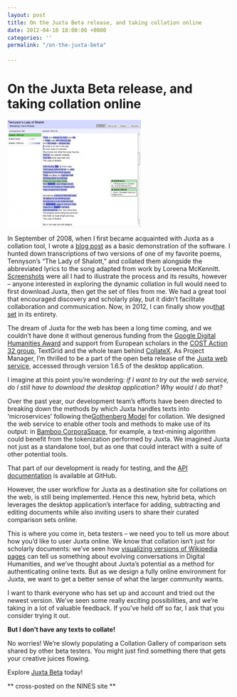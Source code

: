 ```yaml
---
layout: post
title: On the Juxta Beta release, and taking collation online
date: 2012-04-10 18:00:00 +0000
categories: ''
permalink: "/on-the-juxta-beta"

---
```

# On the Juxta Beta release, and taking collation online

![](/wp-content/uploads/2012/04/tennyson.heatmap-300x240.jpg "Heat Map, Lady of Shalott")

In September of 2008, when I first became acquainted with Juxta as a collation tool, I wrote a [blog post](http://dev-juxtasoftware.pantheonsite.io/searching-tennyson/) as a basic demonstration of the software. I hunted down transcriptions of two versions of one of my favorite poems, Tennyson’s “The Lady of Shalott,” and collated them alongside the abbreviated lyrics to the song adapted from work by Loreena McKennitt. [Screenshots](/wp-content/uploads/2008/09/tennsysoncomp.jpg) were all I had to illustrate the process and its results, however – anyone interested in exploring the dynamic collation in full would need to first download Juxta, then get the set of files from me. We had a great tool that encouraged discovery and scholarly play, but it didn’t facilitate collaboration and communication. Now, in 2012, I can finally show you[that set](http://juxta.performantsoftware.com/shares/e0547f83dc8c48ff971ecd706970c02e/view?mode=heatmap) in its entirety.

The dream of Juxta for the web has been a long time coming, and we couldn’t have done it without generous funding from the [Google Digital Humanities Award](http://dev-juxtasoftware.pantheonsite.io/juxta-receives-google-digital-humanities-award/) and support from European scholars in the [COST Action 32 group](http://www.cost-a32.eu/), TextGrid and the whole team behind [CollateX](http://collatex.sourceforge.net/). As Project Manager, I’m thrilled to be a part of the open beta release of the [Juxta web service](http://juxta.performantsoftware.com/), accessed through version 1.6.5 of the desktop application.

I imagine at this point you’re wondering: _if I want to try out the web service, do I still have to download the desktop application? Why would I do that?_

Over the past year, our development team’s efforts have been directed to breaking down the methods by which Juxta handles texts into ‘microservices’ following the[Gothenberg Model](http://www.interedition.eu/wiki/index.php/About_microservices#Gothenburg_Model_and_Implementation) for collation. We designed the web service to enable other tools and methods to make use of its output: in [Bamboo CorporaSpace](https://wiki.projectbamboo.org/display/BTECH/Corpora+Space), for example, a text-mining algorithm could benefit from the tokenization performed by Juxta. We imagined Juxta not just as a standalone tool, but as one that could interact with a suite of other potential tools.

That part of our development is ready for testing, and the [API documentation](https://github.com/performant-software/juxta-desktop/wiki/JuxtaWebServiceApi) is available at GitHub.

However, the user workflow for Juxta as a destination site for collations on the web, is still being implemented. Hence this new, hybrid beta, which leverages the desktop application’s interface for adding, subtracting and editing documents while also inviting users to share their curated comparison sets online.

This is where you come in, beta testers – we need you to tell us more about how you’d like to user Juxta online. We know that collation isn’t just for scholarly documents: we’ve seen how [visualizing versions of Wikipedia pages](http://juxta.performantsoftware.com/shares/ba4a680b3ad341fe8f7561d6d38b1581/view?mode=heatmap&base=451) can tell us something about evolving conversations in Digital Humanities, and we’ve thought about Juxta’s potential as a method for authenticating online texts. But as we design a fully online environment for Juxta, we want to get a better sense of what the larger community wants.

I want to thank everyone who has set up and account and tried out the newest version. We’ve seen some really exciting possibilities, and we’re taking in a lot of valuable feedback. If you’ve held off so far, I ask that you consider trying it out.

**But I don’t have any texts to collate!**

No worries! We’re slowly populating a Collation Gallery of comparison sets shared by other beta testers. You might just find something there that gets your creative juices flowing.

Explore [Juxta Beta](http://juxta.performantsoftware.com/) today!

\** cross-posted on the NINES site **